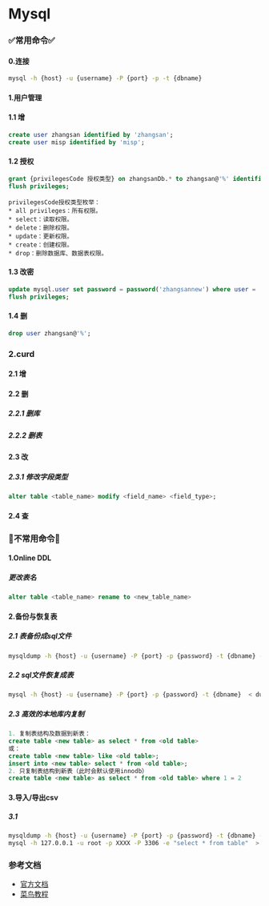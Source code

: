 # Mysql
### ✅常用命令✅
#### 0.连接
```bash
mysql -h {host} -u {username} -P {port} -p -t {dbname}
```
#### 1.用户管理
#### 1.1 增
```sql
create user zhangsan identified by 'zhangsan';
create user misp identified by 'misp';
```
#### 1.2 授权
```sql
grant {privilegesCode 授权类型} on zhangsanDb.* to zhangsan@'%' identified by 'zhangsan'; flush privileges;
flush privileges;
```
```
privilegesCode授权类型枚举：
* all privileges：所有权限。
* select：读取权限。
* delete：删除权限。
* update：更新权限。
* create：创建权限。
* drop：删除数据库、数据表权限。
```
#### 1.3 改密
```sql
update mysql.user set password = password('zhangsannew') where user = 'zhangsan' and host = '%'; 
flush privileges;
```
#### 1.4 删
```sql
drop user zhangsan@'%';
```

### 2.curd
#### 2.1 增
#### 2.2 删
##### 2.2.1 删库
##### 2.2.2 删表


#### 2.3 改
##### 2.3.1 修改字段类型
```sql
alter table <table_name> modify <field_name> <field_type>;
```
#### 2.4 查


### 🔶不常用命令🔶
#### 1.Online DDL
##### 更改表名
```sql
alter table <table_name> rename to <new_table_name>
```

#### 2.备份与恢复表
##### 2.1 表备份成sql文件

```bash
mysqldump -h {host} -u {username} -P {port} -p {password} -t {dbname} --tables {tb1} {tb2} ... > dump.sql # 不指定--tables参数则导出所有表
```
##### 2.2 sql文件恢复成表
```bash
mysql -h {host} -u {username} -P {port} -p {password} -t {dbname}  < dump.sql
```
##### 2.3 高效的本地库内复制
```sql
1. 复制表结构及数据到新表：
create table <new table> as select * from <old table>
或：
create table <new table> like <old table>;
insert into <new table> select * from <old table>;
2. 只复制表结构到新表（此时会默认使用innodb）
create table <new table> as select * from <old table> where 1 = 2 
```
#### 3.导入/导出csv
##### 3.1
```bash
mysqldump -h {host} -u {username} -P {port} -p {password} -t {dbname} --tables {tb1} {tb2} ... -T {$filepath}  mydb customers  --fields-terminated-by=',' --fields-enclosed-by='\"'
mysql -h 127.0.0.1 -u root -p XXXX -P 3306 -e "select * from table"  > /tmp/test/txt
```


### 参考文档
* [官方文档](https://mongoing.com/docs/index.html)
* [菜鸟教程](https://www.runoob.com/mongodb/mongodb-tutorial.html)

